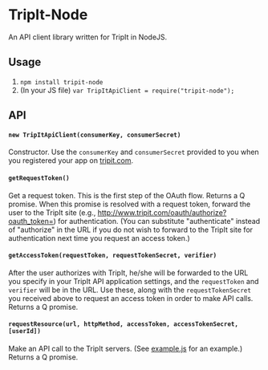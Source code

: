 # TripIt-Node

An API client library written for TripIt in NodeJS.

## Usage
1. `npm install tripit-node`
1. (In your JS file) `var TripItApiClient = require("tripit-node");`

## API

#### `new TripItApiClient(consumerKey, consumerSecret)`
Constructor. Use the `consumerKey` and `consumerSecret` provided to you when you registered your app on [tripit.com](https://www.tripit.com/developer).

#### `getRequestToken()`
Get a request token. This is the first step of the OAuth flow. Returns a Q promise. When this promise is resolved with a request token, forward the user to the TripIt site (e.g., http://www.tripit.com/oauth/authorize?oauth_token=<requestToken>) for authentication. (You can substitute "authenticate" instead of "authorize" in the URL if you do not wish to forward to the TripIt site for authentication next time you request an access token.)

#### `getAccessToken(requestToken, requestTokenSecret, verifier)`
After the user authorizes with TripIt, he/she will be forwarded to the URL you specify in your TripIt API application settings, and the `requestToken` and `verifier` will be in the URL. Use these, along with the `requestTokenSecret` you received above to request an access token in order to make API calls. Returns a Q promise.

#### `requestResource(url, httpMethod, accessToken, accessTokenSecret, [userId])`
Make an API call to the TripIt servers. (See [example.js](https://github.com/mbmccormick/tripit-node/blob/master/example.js) for an example.) Returns a Q promise.